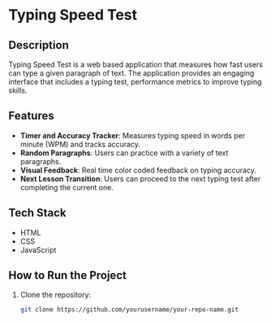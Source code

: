 # Typing Speed Test

## Description
Typing Speed Test is a web based application that measures how fast users can type a given paragraph of text. The application provides an engaging interface that includes a typing test, performance metrics to improve typing skills.

## Features
- **Timer and Accuracy Tracker**: Measures typing speed in words per minute (WPM) and tracks accuracy.
- **Random Paragraphs**: Users can practice with a variety of text paragraphs.
- **Visual Feedback**: Real time color coded feedback on typing accuracy.
- **Next Lesson Transition**: Users can proceed to the next typing test after completing the current one.

## Tech Stack
- HTML
- CSS
- JavaScript

## How to Run the Project
1. Clone the repository:
   ```bash
   git clone https://github.com/yourusername/your-repo-name.git
